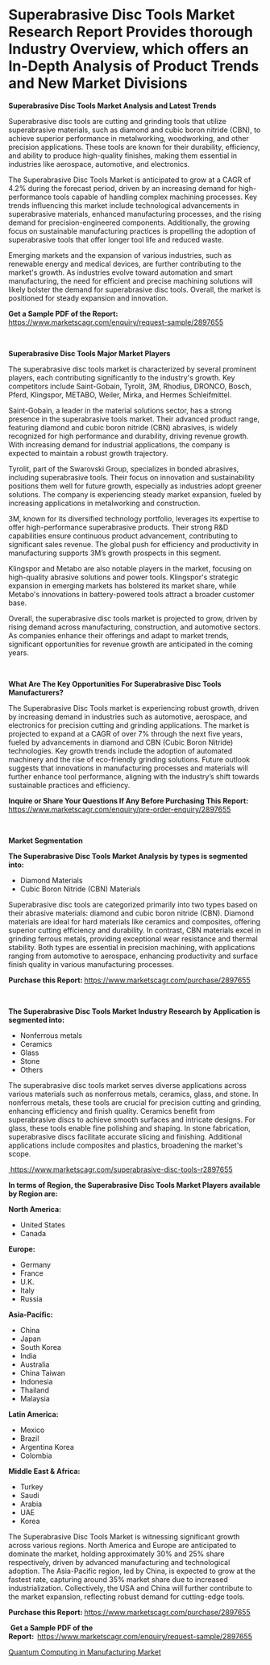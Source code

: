 <p><h1>Superabrasive Disc Tools Market Research Report Provides thorough Industry Overview, which offers an In-Depth Analysis of Product Trends and New Market Divisions</h1></p><p><strong>Superabrasive Disc Tools Market Analysis and Latest Trends</strong></p>
<p><p>Superabrasive disc tools are cutting and grinding tools that utilize superabrasive materials, such as diamond and cubic boron nitride (CBN), to achieve superior performance in metalworking, woodworking, and other precision applications. These tools are known for their durability, efficiency, and ability to produce high-quality finishes, making them essential in industries like aerospace, automotive, and electronics.</p><p>The Superabrasive Disc Tools Market is anticipated to grow at a CAGR of 4.2% during the forecast period, driven by an increasing demand for high-performance tools capable of handling complex machining processes. Key trends influencing this market include technological advancements in superabrasive materials, enhanced manufacturing processes, and the rising demand for precision-engineered components. Additionally, the growing focus on sustainable manufacturing practices is propelling the adoption of superabrasive tools that offer longer tool life and reduced waste.</p><p>Emerging markets and the expansion of various industries, such as renewable energy and medical devices, are further contributing to the market's growth. As industries evolve toward automation and smart manufacturing, the need for efficient and precise machining solutions will likely bolster the demand for superabrasive disc tools. Overall, the market is positioned for steady expansion and innovation.</p></p>
<p><strong>Get a Sample PDF of the Report:&nbsp;</strong> <a href="https://www.marketscagr.com/enquiry/request-sample/2897655?utm_campaign=2271&utm_medium=2&utm_source=Github&utm_content=ia&utm_term=15032025&utm_id=superabrasive-disc-tools">https://www.marketscagr.com/enquiry/request-sample/2897655</a></p>
<p>&nbsp;</p>
<p><strong>Superabrasive Disc Tools Major Market Players</strong></p>
<p><p>The superabrasive disc tools market is characterized by several prominent players, each contributing significantly to the industry's growth. Key competitors include Saint-Gobain, Tyrolit, 3M, Rhodius, DRONCO, Bosch, Pferd, Klingspor, METABO, Weiler, Mirka, and Hermes Schleifmittel.</p><p>Saint-Gobain, a leader in the material solutions sector, has a strong presence in the superabrasive tools market. Their advanced product range, featuring diamond and cubic boron nitride (CBN) abrasives, is widely recognized for high performance and durability, driving revenue growth. With increasing demand for industrial applications, the company is expected to maintain a robust growth trajectory.</p><p>Tyrolit, part of the Swarovski Group, specializes in bonded abrasives, including superabrasive tools. Their focus on innovation and sustainability positions them well for future growth, especially as industries adopt greener solutions. The company is experiencing steady market expansion, fueled by increasing applications in metalworking and construction.</p><p>3M, known for its diversified technology portfolio, leverages its expertise to offer high-performance superabrasive products. Their strong R&D capabilities ensure continuous product advancement, contributing to significant sales revenue. The global push for efficiency and productivity in manufacturing supports 3M’s growth prospects in this segment.</p><p>Klingspor and Metabo are also notable players in the market, focusing on high-quality abrasive solutions and power tools. Klingspor's strategic expansion in emerging markets has bolstered its market share, while Metabo's innovations in battery-powered tools attract a broader customer base.</p><p>Overall, the superabrasive disc tools market is projected to grow, driven by rising demand across manufacturing, construction, and automotive sectors. As companies enhance their offerings and adapt to market trends, significant opportunities for revenue growth are anticipated in the coming years.</p></p>
<p>&nbsp;</p>
<p><strong>What Are The Key Opportunities For Superabrasive Disc Tools Manufacturers?</strong></p>
<p><p>The Superabrasive Disc Tools market is experiencing robust growth, driven by increasing demand in industries such as automotive, aerospace, and electronics for precision cutting and grinding applications. The market is projected to expand at a CAGR of over 7% through the next five years, fueled by advancements in diamond and CBN (Cubic Boron Nitride) technologies. Key growth trends include the adoption of automated machinery and the rise of eco-friendly grinding solutions. Future outlook suggests that innovations in manufacturing processes and materials will further enhance tool performance, aligning with the industry’s shift towards sustainable practices and efficiency.</p></p>
<p><strong>Inquire or Share Your Questions If Any Before Purchasing This Report:</strong> <a href="https://www.marketscagr.com/enquiry/pre-order-enquiry/2897655?utm_campaign=2271&utm_medium=2&utm_source=Github&utm_content=ia&utm_term=15032025&utm_id=superabrasive-disc-tools">https://www.marketscagr.com/enquiry/pre-order-enquiry/2897655</a></p>
<p>&nbsp;</p>
<p><strong>Market Segmentation</strong></p>
<p><strong>The Superabrasive Disc Tools Market Analysis by types is segmented into:</strong></p>
<p><ul><li>Diamond Materials</li><li>Cubic Boron Nitride (CBN) Materials</li></ul></p>
<p><p>Superabrasive disc tools are categorized primarily into two types based on their abrasive materials: diamond and cubic boron nitride (CBN). Diamond materials are ideal for hard materials like ceramics and composites, offering superior cutting efficiency and durability. In contrast, CBN materials excel in grinding ferrous metals, providing exceptional wear resistance and thermal stability. Both types are essential in precision machining, with applications ranging from automotive to aerospace, enhancing productivity and surface finish quality in various manufacturing processes.</p></p>
<p><strong>Purchase this Report:&nbsp;</strong><a href="https://www.marketscagr.com/purchase/2897655?utm_campaign=2271&utm_medium=2&utm_source=Github&utm_content=ia&utm_term=15032025&utm_id=superabrasive-disc-tools">https://www.marketscagr.com/purchase/2897655</a></p>
<p>&nbsp;</p>
<p><strong>The Superabrasive Disc Tools Market Industry Research by Application is segmented into:</strong></p>
<p><ul><li>Nonferrous metals</li><li>Ceramics</li><li>Glass</li><li>Stone</li><li>Others</li></ul></p>
<p><p>The superabrasive disc tools market serves diverse applications across various materials such as nonferrous metals, ceramics, glass, and stone. In nonferrous metals, these tools are crucial for precision cutting and grinding, enhancing efficiency and finish quality. Ceramics benefit from superabrasive discs to achieve smooth surfaces and intricate designs. For glass, these tools enable fine polishing and shaping. In stone fabrication, superabrasive discs facilitate accurate slicing and finishing. Additional applications include composites and plastics, broadening the market's scope.</p></p>
<p><a href="https://www.marketscagr.com/superabrasive-disc-tools-r2897655?utm_campaign=2271&utm_medium=2&utm_source=Github&utm_content=ia&utm_term=15032025&utm_id=superabrasive-disc-tools">&nbsp;https://www.marketscagr.com/superabrasive-disc-tools-r2897655</a></p>
<p><strong>In terms of Region, the Superabrasive Disc Tools Market Players available by Region are:</strong></p>
<p>
    <p> <strong> North America: </strong>
        <ul>
            <li>United States</li>
            <li>Canada</li>
        </ul>
        </p> 
    <p> <strong> Europe: </strong>
        <ul>
            <li>Germany</li>
            <li>France</li>
            <li>U.K.</li>
            <li>Italy</li>
            <li>Russia</li>
        </ul>
        </p> 
    <p> <strong> Asia-Pacific: </strong>
        <ul>
            <li>China</li>
            <li>Japan</li>
            <li>South Korea</li>
            <li>India</li>
            <li>Australia</li>
            <li>China Taiwan</li>
            <li>Indonesia</li>
            <li>Thailand</li>
            <li>Malaysia</li>
        </ul>
        </p> 
    <p> <strong> Latin America: </strong>
        <ul>
            <li>Mexico</li>
            <li>Brazil</li>
            <li>Argentina Korea</li>
            <li>Colombia</li>
        </ul>
        </p> 
    <p> <strong> Middle East & Africa: </strong>
        <ul>
            <li>Turkey</li>
            <li>Saudi</li>
            <li>Arabia</li>
            <li>UAE</li>
            <li>Korea</li>
        </ul>
    </p>
    </p>
<p><p>The Superabrasive Disc Tools Market is witnessing significant growth across various regions. North America and Europe are anticipated to dominate the market, holding approximately 30% and 25% share respectively, driven by advanced manufacturing and technological adoption. The Asia-Pacific region, led by China, is expected to grow at the fastest rate, capturing around 35% market share due to increased industrialization. Collectively, the USA and China will further contribute to the market expansion, reflecting robust demand for cutting-edge tools.</p></p>
<p><strong>Purchase this Report: </strong><a href="https://www.marketscagr.com/purchase/2897655?utm_campaign=2271&utm_medium=2&utm_source=Github&utm_content=ia&utm_term=15032025&utm_id=superabrasive-disc-tools">https://www.marketscagr.com/purchase/2897655</a></p>
<p>&nbsp;<strong>Get a Sample PDF of the Report:&nbsp;&nbsp;</strong><a href="https://www.marketscagr.com/enquiry/request-sample/2897655?utm_campaign=2271&utm_medium=2&utm_source=Github&utm_content=ia&utm_term=15032025&utm_id=superabrasive-disc-tools">https://www.marketscagr.com/enquiry/request-sample/2897655</a></p>
<p><strong></strong></p>
<p><p><a href="https://github.com/lindaopodray/Market-Research-Report-List-1/blob/main/quantum-computing-in-manufacturing-market.md?utm_campaign=2271&utm_medium=2&utm_source=Github&utm_content=ia&utm_term=15032025&utm_id=superabrasive-disc-tools">Quantum Computing in Manufacturing Market</a></p></p>